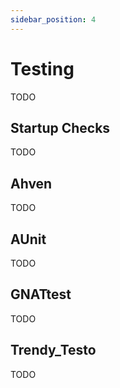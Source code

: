 ```yaml
---
sidebar_position: 4
---
```


# Testing

TODO

## Startup Checks

TODO

## Ahven

TODO

## AUnit

TODO

## GNATtest

TODO

## Trendy_Testo

TODO
